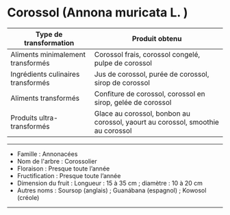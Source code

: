 # Corossol (Annona muricata L. )

| **Type de transformation**         | **Produit obtenu**                                                              |
| ---------------------------------- | ------------------------------------------------------------------------------- |
| Aliments minimalement transformés  | Corossol frais, corossol congelé, pulpe de corossol                             |
| Ingrédients culinaires transformés | Jus de corossol, purée de corossol, sirop de corossol                           |
| Aliments transformés               | Confiture de corossol, corossol en sirop, gelée de corossol                     |
| Produits ultra-transformés         | Glace au corossol, bonbon au corossol, yaourt au corossol, smoothie au corossol |

---

- Famille : Annonacées
- Nom de l'arbre : Corossolier
- Floraison : Presque toute l’année
- Fructification : Presque toute l’année
- Dimension du fruit : Longueur : 15 à 35 cm ; diamètre : 10 à 20 cm
- Autres noms : Soursop (anglais) ; Guanábana (espagnol) ; Kowosol (créole)

---
